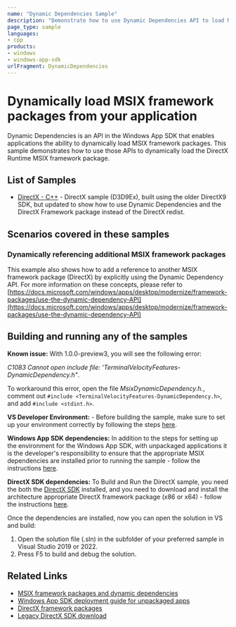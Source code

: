 ```yaml
---
name: "Dynamic Dependencies Sample"
description: "Demonstrate how to use Dynamic Dependencies API to load MSIX framework packages in any application"
page_type: sample
languages:
- cpp
products:
- windows
- windows-app-sdk
urlFragment: DynamicDependencies
---
```


# Dynamically load MSIX framework packages from your application

Dynamic Dependencies is an API in the Windows App SDK that enables applications the ability to dynamically load MSIX framework packages. This sample demonstrates how to use those APIs to dynamically load the DirectX Runtime MSIX framework package.

## List of Samples

- [DirectX - C++](DirectX/) - DirectX sample (D3D9Ex), built using the older DirectX9 SDK, but updated to show how to use Dynamic Dependencies and the DirectX Framework package instead of the DirectX redist.

## Scenarios covered in these samples

### Dynamically referencing additional MSIX framework packages

This example also shows how to add a reference to another MSIX framework package (DirectX) by explicitly using the Dynamic Dependency API. For more information on these concepts, please refer to [https://docs.microsoft.com/windows/apps/desktop/modernize/framework-packages/use-the-dynamic-dependency-API](https://docs.microsoft.com/windows/apps/desktop/modernize/framework-packages/use-the-dynamic-dependency-API)

## Building and running any of the samples

**Known issue:** With 1.0.0-preview3, you will see the following error:

*C1083 Cannot open include file: 'TerminalVelocityFeatures-DynamicDependency.h"*.

To workaround this error, open the file *MsixDynamicDependency.h.*,  comment out `#include <TerminalVelocityFeatures-DynamicDependency.h>`, and add `#include <stdint.h>`.

**VS Developer Environment:** - Before building the sample, make sure to set up your environment correctly by following the steps [here](https://docs.microsoft.com/windows/apps/windows-app-sdk/set-up-your-development-environment).

**Windows App SDK dependencies:** In addition to the steps for setting up the environment for the Windows App SDK, with unpackaged applications it is the developer's responsibility to ensure that the appropriate MSIX dependencies are installed prior to running the sample - follow the instructions [here](https://docs.microsoft.com/windows/apps/windows-app-sdk/deploy-unpackaged-apps).

**DirectX SDK dependencies:** To Build and Run the DirectX sample, you need the both the [DirectX SDK](https://www.microsoft.com/download/details.aspx?id=6812) installed, and you need to download and install the architecture appropriate DirectX framework package (x86 or x64) - follow the instructions [here](https://docs.microsoft.com/windows/win32/dxtecharts/directx-setup-for-game-developers#desktop-bridge-applications).

Once the dependencies are installed, now you can open the solution in VS and build:
1. Open the solution file (.sln) in the subfolder of your preferred sample in Visual Studio 2019 or 2022.
2. Press F5 to build and debug the solution.

## Related Links

- [MSIX framework packages and dynamic dependencies](https://docs.microsoft.com/windows/apps/desktop/modernize/framework-packages/framework-packages-overview)
- [Windows App SDK deployment guide for unpackaged apps](https://docs.microsoft.com/windows/apps/windows-app-sdk/deploy-unpackaged-apps)
- [DirectX framework packages](https://docs.microsoft.com/windows/win32/dxtecharts/directx-setup-for-game-developers#desktop-bridge-applications)
- [Legacy DirectX SDK download](https://www.microsoft.com/download/details.aspx?id=6812)